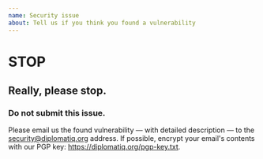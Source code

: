 ```yaml
---
name: Security issue
about: Tell us if you think you found a vulnerability
---
```


# STOP

## Really, please stop.

### Do not submit this issue.

Please email us the found vulnerability — with detailed description — to the security@diplomatiq.org address. If possible, encrypt your email's contents with our PGP key: https://diplomatiq.org/pgp-key.txt.
